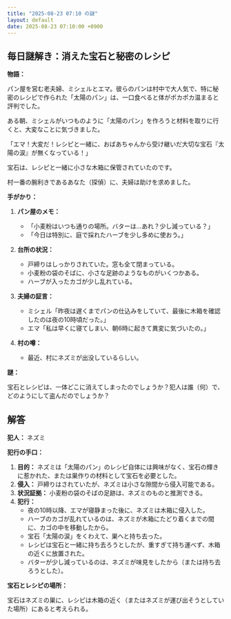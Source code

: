 ```yaml
---
title: "2025-08-23 07:10 の謎"
layout: default
date: 2025-08-23 07:10:00 +0900
---
```

## 毎日謎解き：消えた宝石と秘密のレシピ

**物語：**

パン屋を営む老夫婦、ミシェルとエマ。彼らのパンは村中で大人気で、特に秘密のレシピで作られた「太陽のパン」は、一口食べると体がポカポカ温まると評判でした。

ある朝、ミシェルがいつものように「太陽のパン」を作ろうと材料を取りに行くと、大変なことに気づきました。

「エマ！大変だ！レシピと一緒に、おばあちゃんから受け継いだ大切な宝石『太陽の涙』が無くなっている！」

宝石は、レシピと一緒に小さな木箱に保管されていたのです。

村一番の腕利きであるあなた（探偵）に、夫婦は助けを求めました。

**手がかり：**

1.  **パン屋のメモ：**
    *   「小麦粉はいつも通りの場所。バターは…あれ？少し減っている？」
    *   「今日は特別に、庭で採れたハーブを少し多めに使おう。」

2.  **台所の状況：**
    *   戸締りはしっかりされていた。窓も全て閉まっている。
    *   小麦粉の袋のそばに、小さな足跡のようなものがいくつかある。
    *   ハーブが入ったカゴが少し乱れている。

3.  **夫婦の証言：**
    *   ミシェル「昨夜は遅くまでパンの仕込みをしていて、最後に木箱を確認したのは夜の10時頃だった。」
    *   エマ「私は早くに寝てしまい、朝6時に起きて異変に気づいたの。」

4.  **村の噂：**
    *   最近、村にネズミが出没しているらしい。

**謎：**

宝石とレシピは、一体どこに消えてしまったのでしょうか？犯人は誰（何）で、どのようにして盗んだのでしょうか？

## 解答

**犯人：** ネズミ

**犯行の手口：**

1.  **目的：** ネズミは「太陽のパン」のレシピ自体には興味がなく、宝石の輝きに惹かれた、または巣作りの材料として宝石を必要とした。
2.  **侵入：** 戸締りはされていたが、ネズミは小さな隙間から侵入可能である。
3.  **状況証拠：** 小麦粉の袋のそばの足跡は、ネズミのものと推測できる。
4.  **犯行：**
    *   夜の10時以降、エマが寝静まった後に、ネズミは木箱に侵入した。
    *   ハーブのカゴが乱れているのは、ネズミが木箱にたどり着くまでの間に、カゴの中を移動したから。
    *   宝石「太陽の涙」をくわえて、巣へと持ち去った。
    *   レシピは宝石と一緒に持ち去ろうとしたが、重すぎて持ち運べず、木箱の近くに放置された。
    *   バターが少し減っているのは、ネズミが味見をしたから（または持ち去ろうとした）。

**宝石とレシピの場所：**

宝石はネズミの巣に、レシピは木箱の近く（またはネズミが運び出そうとしていた場所）にあると考えられる。
